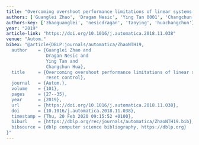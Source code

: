 ```yaml
---
title: "Overcoming overshoot performance limitations of linear systems with reset control"
authors: ['Guanglei Zhao', 'Dragan Nesic', 'Ying Tan 0001', 'Changchun Hua']
authors-key: ['zhaoguanglei', 'nesicdragan', 'tanying', 'huachangchun']
year: "2019"
article-link: "https://doi.org/10.1016/j.automatica.2018.11.038"
venue: "Autom."
bibex: "@article{DBLP:journals/automatica/ZhaoNTH19,
  author    = {Guanglei Zhao and
               Dragan Nesic and
               Ying Tan and
               Changchun Hua},
  title     = {Overcoming overshoot performance limitations of linear systems with
               reset control},
  journal   = {Autom.},
  volume    = {101},
  pages     = {27--35},
  year      = {2019},
  url       = {https://doi.org/10.1016/j.automatica.2018.11.038},
  doi       = {10.1016/j.automatica.2018.11.038},
  timestamp = {Thu, 20 Feb 2020 09:15:52 +0100},
  biburl    = {https://dblp.org/rec/journals/automatica/ZhaoNTH19.bib},
  bibsource = {dblp computer science bibliography, https://dblp.org}
}"
---
```

